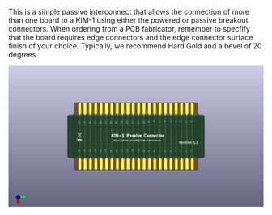 This is a simple passive interconnect that allows the connection of more than one board to a KIM-1 using either the powered or passive breakout connectors.  When ordering from a PCB fabricator, remember to specfify that the board requires edge connectors and the edge connector surface finish of your choice.  Typically, we recommend Hard Gold and a bevel of 20 degrees.

![PCB](images/interconnect.jpg)